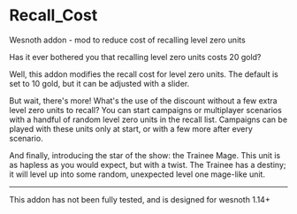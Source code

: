# Recall_Cost
Wesnoth addon - mod to reduce cost of recalling level zero units

Has it ever bothered you that recalling level zero units costs 20 gold?

Well, this addon modifies the recall cost for level zero units.  The default is set to 10 gold, but it can be adjusted with a slider.

But wait, there's more! What's the use of the discount without a few extra level zero units to recall?  You can start campaigns or multiplayer scenarios with a handful of random level zero units in the recall list.  Campaigns can be played with these units only at start, or with a few more after every scenario.

And finally, introducing the star of the show: the Trainee Mage.  This unit is as hapless as you would expect, but with a twist.  The Trainee has a destiny; it will level up into some random, unexpected level one mage-like unit.

----

This addon has not been fully tested, and is designed for wesnoth 1.14+

